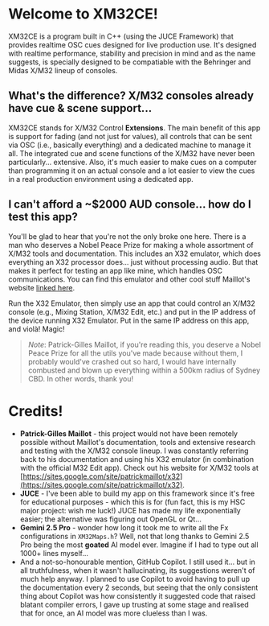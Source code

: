 # Welcome to XM32CE!

XM32CE is a program built in C++ (using the JUCE Framework) that provides realtime OSC cues designed for live
production use. It's designed with realtime performance, stability and precision in mind and as the name suggests, is
specially designed to be compatiable with the Behringer and Midas X/M32 lineup of consoles.

## What's the difference? X/M32 consoles already have cue & scene support...

XM32CE stands for X/M32 Control **Extensions**. The main benefit of this app is support for fading (and not just for 
values), all controls that can be sent via OSC (i.e., basically everything) and a dedicated machine to manage it all. 
The integrated cue and scene functions of the X/M32 have never been particularly... extensive.
Also, it's much easier to make cues on a computer than programming it on an actual console and a lot easier to 
view the cues in a real production environment using a dedicated app. 


## I can't afford a ~$2000 AUD console... how do I test this app?

You'll be glad to hear that you're not the only broke one here. There is a man who deserves a Nobel Peace Prize for
making a whole assortment of X/M32 tools and documentation. This includes an X32 emulator, which does everything an X32
processor does... just without processing audio. But that makes it perfect for testing an app like mine, which handles
OSC communications. You can find this emulator and other cool stuff Maillot's website 
[linked here](https://sites.google.com/site/patrickmaillot/x32).

Run the X32 Emulator, then simply use an app that could control an X/M32 console (e.g., Mixing Station, X/M32 Edit,
etc.) and put in the IP address of the device running X32 Emulator. Put in the same IP address on this app, and violà!
Magic!

> *Note*: Patrick-Gilles Maillot, if you're reading this, you deserve a Nobel Peace Prize for all the utils you've made
> because without them, I probably would've crashed out so hard, I would have internally combusted and blown up
> everything within a 500km radius of Sydney CBD. In other words, thank you!



# Credits!

- **Patrick-Gilles Maillot** - this project would not have been remotely possible without Maillot's documentation,
tools and extensive research and testing with the X/M32 console lineup. I was constantly referring back to his
documentation and using his X32 emulator (in combination with the official M32 Edit app). Check out his website for 
X/M32 tools at [https://sites.google.com/site/patrickmaillot/x32](https://sites.google.com/site/patrickmaillot/x32). 
- **JUCE** - I've been able to build my app on this framework since it's free for educational purposes - which this 
is for (fun fact, this is my HSC major project: wish me luck!) JUCE has made my life exponentially easier; the 
alternative was figuring out OpenGL or Qt...
- **Gemini 2.5 Pro** - wonder how long it took me to write all the Fx configurations in `XM32Maps.h`? Well, not that 
long thanks to Gemini 2.5 Pro being the most **goated** AI model ever. Imagine if I had to type out all 1000+ lines 
myself...
- And a not-so-honourable mention, GitHub Copilot. I still used it... but in all truthfulness, when it wasn't
hallucinating, its suggestions weren't of much help anyway. I planned to use Copilot to avoid having to pull up the 
documentation every 2 seconds, but seeing that the only consistent thing about Copilot was how consistently it suggested
code that raised blatant compiler errors, I gave up trusting at some stage and realised that for once, an AI model was
more clueless than I was.